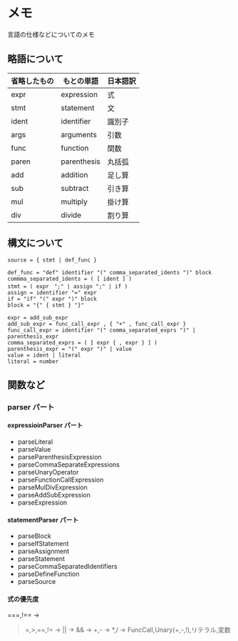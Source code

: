 # メモ

言語の仕様などについてのメモ

## 略語について

| 省略したもの | もとの単語  | 日本語訳 |
| ------------ | ----------- | -------- |
| expr         | expression  | 式       |
| stmt         | statement   | 文       |
| ident        | identifier  | 識別子   |
| args         | arguments   | 引数     |
| func         | function    | 関数     |
| paren        | parenthesis | 丸括弧   |
| add          | addition    | 足し算   |
| sub          | subtract    | 引き算   |
| mul          | multiply    | 掛け算   |
| div          | divide      | 割り算   |

## 構文について

```ebnf
source = { stmt | def_func }

def_func = "def" identifier "(" comma_separated_idents ")" block
commma_separated_idents = ( [ ident ] )
stmt = ( expr　";" | assign ";" | if )
assign = identifier "=" expr
if = "if" "(" expr ")" block
block = "{" { stmt } "}"

expr = add_sub_expr
add_sub_expr = func_call_expr , { "+" , func_call_expr }
func_call_expr = identifier "(" comma_separated_exprs ")" | parenthesis_expr
comma_separated_exprs = ( [ expr { , expr } ] )
parenthesis_expr = "(" expr ")" | value
value = ident | literal
literal = number
```

## 関数など

### parser パート

#### expressioinParser パート

- parseLiteral
- parseValue
- parseParenthesisExpression
- parseCommaSeparateExpressions
- parseUnaryOperator
- parseFunctionCallExpression
- parseMulDivExpression
- parseAddSubExpression
- parseExpression

#### statementParser パート

- parseBlock
- parseIfStatement
- parseAssignment
- parseStatement
- parseCommaSeparatedIdentifiers
- parseDefineFunction
- parseSource

#### 式の優先度

===,!== ->

> =,>,==,!= ->
> || ->
> && ->
> +,- ->
> \*,/ ->
> FuncCall,Unary(+,-,!),リテラル,変数
